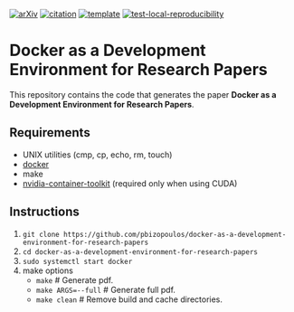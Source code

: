 [![arXiv](http://img.shields.io/badge/cs.SE-arXiv%3A2005.12660-B31B1B.svg)](https://arxiv.org/abs/2005.12660)
[![citation](http://img.shields.io/badge/citation-0091FF.svg)](https://scholar.google.com/scholar?q=Reconciler%3A%20A%20Workflow%20for%20Certifying%20Computational%20Research%20Reproducibility.%20arXiv%202020)
[![template](http://img.shields.io/badge/template-EEE0B1.svg)](https://github.com/pbizopoulos/docker-as-a-development-environment-for-research-papers-template)
[![test-local-reproducibility](https://github.com/pbizopoulos/docker-as-a-development-environment-for-research-papers/workflows/test-local-reproducibility/badge.svg)](https://github.com/pbizopoulos/docker-as-a-development-environment-for-research-papers/actions?query=workflow%3Atest-local-reproducibility)

# Docker as a Development Environment for Research Papers
This repository contains the code that generates the paper **Docker as a Development Environment for Research Papers**.

## Requirements
- UNIX utilities (cmp, cp, echo, rm, touch)
- [docker](https://docs.docker.com/get-docker/)
- make
- [nvidia-container-toolkit](https://docs.nvidia.com/datacenter/cloud-native/container-toolkit/install-guide.html#setting-up-nvidia-container-toolkit) (required only when using CUDA)

## Instructions
1. `git clone https://github.com/pbizopoulos/docker-as-a-development-environment-for-research-papers`
2. `cd docker-as-a-development-environment-for-research-papers`
3. `sudo systemctl start docker`
4. make options
    * `make`             # Generate pdf.
    * `make ARGS=--full` # Generate full pdf.
    * `make clean`       # Remove build and cache directories.
